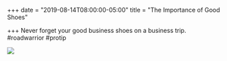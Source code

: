 +++
date = "2019-08-14T08:00:00-05:00"
title = "The Importance of Good Shoes"

+++
Never forget your good business shoes on a business trip. #roadwarrior #protip

![](https://res.cloudinary.com/tobyblog/image/upload/a_0/v1565789544/img/B3041253-4CFC-487E-89BF-64FEFBF9A466_cnwrgx.jpg)